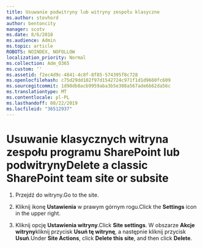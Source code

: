 ```yaml
---
title: Usuwanie podwitryny lub witryny zespołu klasyczne
ms.author: stevhord
author: bentoncity
manager: scotv
ms.date: 8/6/2018
ms.audience: Admin
ms.topic: article
ROBOTS: NOINDEX, NOFOLLOW
localization_priority: Normal
ms.collection: Adm_O365
ms.custom: ''
ms.assetid: f2ec4d9c-4841-4c8f-8f85-574395f8c728
ms.openlocfilehash: c75d29dd102f97d1542724c971f1d1d9660fc609
ms.sourcegitcommit: 1d98db8acb9959aba3b5e308a567ade6b62da56c
ms.translationtype: MT
ms.contentlocale: pl-PL
ms.lasthandoff: 08/22/2019
ms.locfileid: "36512937"
---
```

# <a name="delete-a-classic-sharepoint-team-site-or-subsite"></a><span data-ttu-id="4a3c2-102">Usuwanie klasycznych witryna zespołu programu SharePoint lub podwitryny</span><span class="sxs-lookup"><span data-stu-id="4a3c2-102">Delete a classic SharePoint team site or subsite</span></span>

1. <span data-ttu-id="4a3c2-103">Przejdź do witryny.</span><span class="sxs-lookup"><span data-stu-id="4a3c2-103">Go to the site.</span></span>
    
2. <span data-ttu-id="4a3c2-104">Kliknij ikonę **Ustawienia** w prawym górnym rogu.</span><span class="sxs-lookup"><span data-stu-id="4a3c2-104">Click the **Settings** icon in the upper right.</span></span> 
    
3. <span data-ttu-id="4a3c2-105">Kliknij opcję **Ustawienia witryny**.</span><span class="sxs-lookup"><span data-stu-id="4a3c2-105">Click **Site settings**.</span></span> <span data-ttu-id="4a3c2-106">W obszarze **Akcje witryny**kliknij przycisk **Usuń tę witrynę**, a następnie kliknij przycisk **Usuń**.</span><span class="sxs-lookup"><span data-stu-id="4a3c2-106">Under **Site Actions**, click **Delete this site**, and then click **Delete**.</span></span>
    

